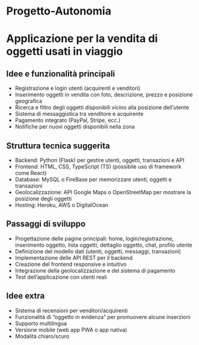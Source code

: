# Progetto-Autonomia 

# Applicazione per la vendita di oggetti usati in viaggio


## Idee e funzionalità principali

- Registrazione e login utenti (acquirenti e venditori)
- Inserimento oggetti in vendita con foto, descrizione, prezzo e posizione geografica
- Ricerca e filtro degli oggetti disponibili vicino alla posizione dell’utente
- Sistema di messaggistica tra venditore e acquirente
- Pagamento integrato (PayPal, Stripe, ecc.)
- Notifiche per nuovi oggetti disponibili nella zona

## Struttura tecnica suggerita

- Backend: Python (Flask) per gestire utenti, oggetti, transazioni e API
- Frontend: HTML, CSS, TypeScript (TS) (possibile uso di framework come React)
- Database: MySQL o FireBase per memorizzare utenti, oggetti e transazioni
- Geolocalizzazione: API Google Maps o OpenStreetMap per mostrare la posizione degli oggetti
- Hosting: Heroku, AWS o DigitalOcean

## Passaggi di sviluppo

- Progettazione delle pagine principali: home, login/registrazione, inserimento oggetto, lista oggetti, dettaglio oggetto, chat, profilo utente
- Definizione del modello dati (utenti, oggetti, messaggi, transazioni)
- Implementazione delle API REST per il backend
- Creazione del frontend responsive e intuitivo
- Integrazione della geolocalizzazione e del sistema di pagamento
- Test dell’applicazione con utenti reali

## Idee extra

- Sistema di recensioni per venditori/acquirenti
- Funzionalità di “oggetto in evidenza” per promuovere alcune inserzioni
- Supporto multilingua
- Versione mobile (web app PWA o app nativa)
- Modalità chiaro/scuro